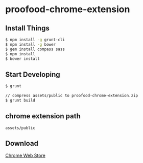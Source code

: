 # proofood-chrome-extension

## Install Things

``` sh
$ npm install -g grunt-cli
$ npm install -g bower
$ gem install compass sass
$ npm install
$ bower install
```

## Start Developing
``` sh
$ grunt  
  
// compress assets/public to proofood-chrome-extension.zip  
$ grunt build
```

## chrome extension path
```
assets/public
```

## Download

[Chrome Web Store](https://chrome.google.com/webstore/detail/proofood/cmlgcooedoncdldaibaaimjhbimnhlfj)